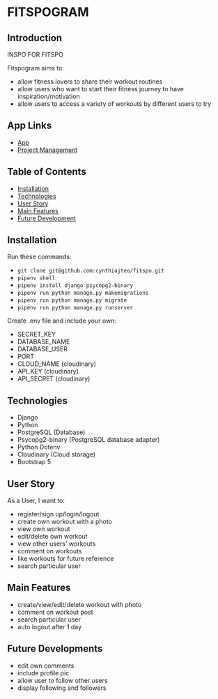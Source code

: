 # FITSPOGRAM

## Introduction

INSPO FOR FITSPO

Fitspogram aims to:

-   allow fitness lovers to share their workout routines
-   allow users who want to start their fitness journey to have inspiration/motivation
-   allow users to access a variety of workouts by different users to try

## App Links

-   [App]()
-   [Project Management](https://github.com/cynthiajteo/fitspo/projects/1)

## Table of Contents

-   [Installation](#Installation)
-   [Technologies](#Technologies)
-   [User Story](#User-Story)
-   [Main Features](#Main-Features)
-   [Future Development](#Future-Development)

## Installation

Run these commands:

-   `git clone git@github.com:cynthiajteo/fitspo.git`
-   `pipenv shell`
-   `pipenv install django psycopg2-binary`
-   `pipenv run python manage.py makemigrations`
-   `pipenv run python manage.py migrate`
-   `pipenv run python manage.py runserver`

Create .env file and include your own:

-   SECRET_KEY
-   DATABASE_NAME
-   DATABASE_USER
-   PORT
-   CLOUD_NAME (cloudinary)
-   API_KEY (cloudinary)
-   API_SECRET (cloudinary)

## Technologies

-   Django
-   Python
-   PostgreSQL (Database)
-   Psycopg2-binary (PostgreSQL database adapter)
-   Python Dotenv
-   Cloudinary (Cloud storage)
-   Bootstrap 5

## User Story

As a User, I want to:

-   register/sign up/login/logout
-   create own workout with a photo
-   view own workout
-   edit/delete own workout
-   view other users' workouts
-   comment on workouts
-   like workouts for future reference
-   search particular user

## Main Features

-   create/view/edit/delete workout with photo
-   comment on workout post
-   search particular user
-   auto logout after 1 day

## Future Developments

-   edit own comments
-   include profile pic
-   allow user to follow other users
-   display following and followers
